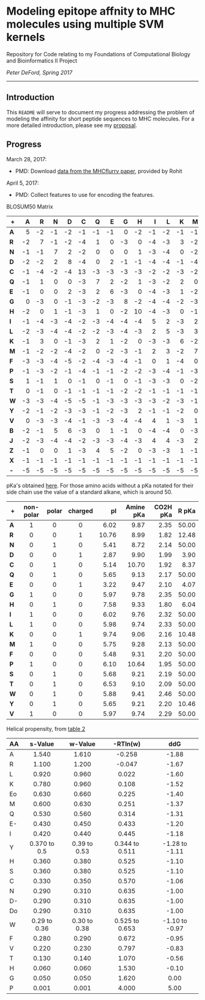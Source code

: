 # Modeling epitope affnity to MHC molecules using multiple SVM kernels

Repository for Code relating to my Foundations of Computational Biology and Bioinformatics II Project

_Peter DeFord, Spring 2017_

------------------------------------------------------------------------------------------------

## Introduction

This `README` will serve to document my progress addressing the problem of modeling the affinity for short peptide sequences to MHC molecules. For a more detailed introduction, please see my [proposal](DeFord_proposal.pdf).

## Progress

March 28, 2017:

* PMD: Download [data from the MHCflurry paper](https://www.dropbox.com/sh/t59rdyvna6tktd2/AAAGUFvx56jBhOngsXhrEnzaa?dl=0), provided by Rohit

April 5, 2017:

* PMD: Collect features to use for encoding the features.

BLOSUM50 Matrix

|**+**|   A|   R|   N|   D|   C|   Q|   E|   G|   H|   I|   L|   K|   M|   F|   P|   S|   T|   W|   Y|   V|   B|   J|   Z|   X|   -|
|-----|---:|---:|---:|---:|---:|---:|---:|---:|---:|---:|---:|---:|---:|---:|---:|---:|---:|---:|---:|---:|---:|---:|---:|---:|---:|
|**A**|   5|  -2|  -1|  -2|  -1|  -1|  -1|   0|  -2|  -1|  -2|  -1|  -1|  -3|  -1|   1|   0|  -3|  -2|   0|  -2|  -2|  -1|  -1|  -5|
|**R**|  -2|   7|  -1|  -2|  -4|   1|   0|  -3|   0|  -4|  -3|   3|  -2|  -3|  -3|  -1|  -1|  -3|  -1|  -3|  -1|  -3|   0|  -1|  -5|
|**N**|  -1|  -1|   7|   2|  -2|   0|   0|   0|   1|  -3|  -4|   0|  -2|  -4|  -2|   1|   0|  -4|  -2|  -3|   5|  -4|   0|  -1|  -5|
|**D**|  -2|  -2|   2|   8|  -4|   0|   2|  -1|  -1|  -4|  -4|  -1|  -4|  -5|  -1|   0|  -1|  -5|  -3|  -4|   6|  -4|   1|  -1|  -5|
|**C**|  -1|  -4|  -2|  -4|  13|  -3|  -3|  -3|  -3|  -2|  -2|  -3|  -2|  -2|  -4|  -1|  -1|  -5|  -3|  -1|  -3|  -2|  -3|  -1|  -5|
|**Q**|  -1|   1|   0|   0|  -3|   7|   2|  -2|   1|  -3|  -2|   2|   0|  -4|  -1|   0|  -1|  -1|  -1|  -3|   0|  -3|   4|  -1|  -5|
|**E**|  -1|   0|   0|   2|  -3|   2|   6|  -3|   0|  -4|  -3|   1|  -2|  -3|  -1|  -1|  -1|  -3|  -2|  -3|   1|  -3|   5|  -1|  -5|
|**G**|   0|  -3|   0|  -1|  -3|  -2|  -3|   8|  -2|  -4|  -4|  -2|  -3|  -4|  -2|   0|  -2|  -3|  -3|  -4|  -1|  -4|  -2|  -1|  -5|
|**H**|  -2|   0|   1|  -1|  -3|   1|   0|  -2|  10|  -4|  -3|   0|  -1|  -1|  -2|  -1|  -2|  -3|   2|  -4|   0|  -3|   0|  -1|  -5|
|**I**|  -1|  -4|  -3|  -4|  -2|  -3|  -4|  -4|  -4|   5|   2|  -3|   2|   0|  -3|  -3|  -1|  -3|  -1|   4|  -4|   4|  -3|  -1|  -5|
|**L**|  -2|  -3|  -4|  -4|  -2|  -2|  -3|  -4|  -3|   2|   5|  -3|   3|   1|  -4|  -3|  -1|  -2|  -1|   1|  -4|   4|  -3|  -1|  -5|
|**K**|  -1|   3|   0|  -1|  -3|   2|   1|  -2|   0|  -3|  -3|   6|  -2|  -4|  -1|   0|  -1|  -3|  -2|  -3|   0|  -3|   1|  -1|  -5|
|**M**|  -1|  -2|  -2|  -4|  -2|   0|  -2|  -3|  -1|   2|   3|  -2|   7|   0|  -3|  -2|  -1|  -1|   0|   1|  -3|   2|  -1|  -1|  -5|
|**F**|  -3|  -3|  -4|  -5|  -2|  -4|  -3|  -4|  -1|   0|   1|  -4|   0|   8|  -4|  -3|  -2|   1|   4|  -1|  -4|   1|  -4|  -1|  -5|
|**P**|  -1|  -3|  -2|  -1|  -4|  -1|  -1|  -2|  -2|  -3|  -4|  -1|  -3|  -4|  10|  -1|  -1|  -4|  -3|  -3|  -2|  -3|  -1|  -1|  -5|
|**S**|   1|  -1|   1|   0|  -1|   0|  -1|   0|  -1|  -3|  -3|   0|  -2|  -3|  -1|   5|   2|  -4|  -2|  -2|   0|  -3|   0|  -1|  -5|
|**T**|   0|  -1|   0|  -1|  -1|  -1|  -1|  -2|  -2|  -1|  -1|  -1|  -1|  -2|  -1|   2|   5|  -3|  -2|   0|   0|  -1|  -1|  -1|  -5|
|**W**|  -3|  -3|  -4|  -5|  -5|  -1|  -3|  -3|  -3|  -3|  -2|  -3|  -1|   1|  -4|  -4|  -3|  15|   2|  -3|  -5|  -2|  -2|  -1|  -5|
|**Y**|  -2|  -1|  -2|  -3|  -3|  -1|  -2|  -3|   2|  -1|  -1|  -2|   0|   4|  -3|  -2|  -2|   2|   8|  -1|  -3|  -1|  -2|  -1|  -5|
|**V**|   0|  -3|  -3|  -4|  -1|  -3|  -3|  -4|  -4|   4|   1|  -3|   1|  -1|  -3|  -2|   0|  -3|  -1|   5|  -3|   2|  -3|  -1|  -5|
|**B**|  -2|  -1|   5|   6|  -3|   0|   1|  -1|   0|  -4|  -4|   0|  -3|  -4|  -2|   0|   0|  -5|  -3|  -3|   6|  -4|   1|  -1|  -5|
|**J**|  -2|  -3|  -4|  -4|  -2|  -3|  -3|  -4|  -3|   4|   4|  -3|   2|   1|  -3|  -3|  -1|  -2|  -1|   2|  -4|   4|  -3|  -1|  -5|
|**Z**|  -1|   0|   0|   1|  -3|   4|   5|  -2|   0|  -3|  -3|   1|  -1|  -4|  -1|   0|  -1|  -2|  -2|  -3|   1|  -3|   5|  -1|  -5|
|**X**|  -1|  -1|  -1|  -1|  -1|  -1|  -1|  -1|  -1|  -1|  -1|  -1|  -1|  -1|  -1|  -1|  -1|  -1|  -1|  -1|  -1|  -1|  -1|  -1|  -5|
|**-**|  -5|  -5|  -5|  -5|  -5|  -5|  -5|  -5|  -5|  -5|  -5|  -5|  -5|  -5|  -5|  -5|  -5|  -5|  -5|  -5|  -5|  -5|  -5|  -5|   1|

pKa's obtained [here](http://academics.keene.edu/rblatchly/Chem220/hand/npaa/aawpka.htm).
For those amino acids without a pKa notated for their side chain
use the value of a standard alkane, which is around 50.

|**+**| non-polar | polar | charged |  pI   |Amine pKa|CO2H pKa| R pKa |
|-----|:---------:|:-----:|:-------:|------:|--------:|-------:|------:|
|**A**|    1      |   0   |    0    |  6.02 |  9.87   |  2.35  | 50.00 |
|**R**|    0      |   0   |    1    | 10.76 |  8.99   |  1.82  | 12.48 |
|**N**|    0      |   1   |    0    |  5.41 |  8.72   |  2.14  | 50.00 |
|**D**|    0      |   0   |    1    |  2.87 |  9.90   |  1.99  |  3.90 |
|**C**|    0      |   1   |    0    |  5.14 | 10.70   |  1.92  |  8.37 |
|**Q**|    0      |   1   |    0    |  5.65 |  9.13   |  2.17  | 50.00 |
|**E**|    0      |   0   |    1    |  3.22 |  9.47   |  2.10  |  4.07 |
|**G**|    1      |   0   |    0    |  5.97 |  9.78   |  2.35  | 50.00 |
|**H**|    0      |   1   |    0    |  7.58 |  9.33   |  1.80  |  6.04 |
|**I**|    1      |   0   |    0    |  6.02 |  9.76   |  2.32  | 50.00 |
|**L**|    1      |   0   |    0    |  5.98 |  9.74   |  2.33  | 50.00 |
|**K**|    0      |   0   |    1    |  9.74 |  9.06   |  2.16  | 10.48 |
|**M**|    1      |   0   |    0    |  5.75 |  9.28   |  2.13  | 50.00 |
|**F**|    0      |   0   |    0    |  5.48 |  9.31   |  2.20  | 50.00 |
|**P**|    1      |   0   |    0    |  6.10 | 10.64   |  1.95  | 50.00 |
|**S**|    0      |   1   |    0    |  5.68 |  9.21   |  2.19  | 50.00 |
|**T**|    0      |   1   |    0    |  6.53 |  9.10   |  2.09  | 50.00 |
|**W**|    0      |   1   |    0    |  5.88 |  9.41   |  2.46  | 50.00 |
|**Y**|    0      |   1   |    0    |  5.65 |  9.21   |  2.20  | 10.46 |
|**V**|    1      |   0   |    0    |  5.97 |  9.74   |  2.29  | 50.00 |

Helical propensity, from [table 2](https://www.ncbi.nlm.nih.gov/pmc/articles/PMC2142718/pdf/8061613.pdf)


| AA| s-Value      | w-Value      | -RTln(w)        | ddG            |
|---|:------------:|:------------:|:---------------:|:--------------:|
| A | 1.540        | 1.610        | -0.258          | -1.88          |
| R | 1.100        | 1.200        | -0.047          | -1.67          |
| L | 0.920        | 0.960        |  0.022          | -1.60          |
| K | 0.780        | 0.960        |  0.108          | -1.52          |
| Eo| 0.630        | 0.660        |  0.225          | -1.40          |
| M | 0.600        | 0.630        |  0.251          | -1.37          |
| Q | 0.530        | 0.560        |  0.314          | -1.31          |
| E-| 0.430        | 0.450        |  0.433          | -1.20          |
| I | 0.420        | 0.440        |  0.445          | -1.18          |
| Y | 0.370 to 0.5 | 0.39 to 0.53 |  0.344 to 0.511 | -1.28 to -1.11 |
| H | 0.360        | 0.380        |  0.525          | -1.10          |
| S | 0.360        | 0.380        |  0.525          | -1.10          |
| C | 0.330        | 0.350        |  0.570          | -1.06          |
| N | 0.290        | 0.310        |  0.635          | -1.00          |
| D-| 0.290        | 0.310        |  0.635          | -1.00          |
| Do| 0.290        | 0.310        |  0.635          | -1.00          |
| W | 0.29 to 0.36 | 0.30 to 0.38 |  0.525 to 0.653 | -1.10 to -0.97 |
| F | 0.280        | 0.290        |  0.672          | -0.95          |
| V | 0.220        | 0.230        |  0.797          | -0.83          |
| T | 0.130        | 0.140        |  1.070          | -0.56          |
| H | 0.060        | 0.060        |  1.530          | -0.10          |
| G | 0.050        | 0.050        |  1.620          |  0.00          |
| P | 0.001        | 0.001        |  4.000          |  5.00          |
